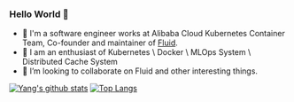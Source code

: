 ### Hello World 👋

<!--
**cheyang/cheyang** is a ✨ _special_ ✨ repository because its `README.md` (this file) appears on your GitHub profile.
-->
- 🔭 I'm a software engineer works at Alibaba Cloud Kubernetes Container Team, Co-founder and maintainer of [Fluid](https://github.com/fluid-cloudnative/fluid). 
- 🌱 I am an enthusiast of Kubernetes \ Docker \ MLOps System \ Distributed Cache System
- 👯 I’m looking to collaborate on Fluid and other interesting things.

[![Yang's github stats](https://github-readme-stats.vercel.app/api?username=cheyang&count_private=true&show_icons=true&theme=radical)](https://github.com/cheyang/github-readme-stats)
[![Top Langs](https://github-readme-stats.vercel.app/api/top-langs/?username=cheyang&hide=HTML,Jupyter%20Notebook&layout=compact&count_private=true&show_icons=true&theme=radical)](https://github.com/cheyang/github-readme-stats)